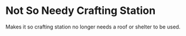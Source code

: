 # Not So Needy Crafting Station
Makes it so crafting station no longer needs a roof or shelter to be used.
